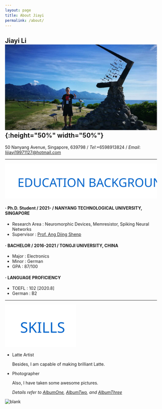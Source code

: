 ```yaml
---
layout: page
title: About Jiayi
permalink: /about/
---
```


## Jiayi Li ![jiayi_pic](/assets/img/jiayi_pic.jpg){:height="50%" width="50%"}

50 Nanyang Avenue, Singapore, 639798 / *Tel*:+6598913824 / *Email*: <lijiayi19971127@hotmail.com>

---

![Education_Background](/static/posts/About_Edu_BG.svg)

####    · Ph.D. Student / 2021- / NANYANG TECHNOLOGICAL UNIVERSITY, SINGAPORE

- Research Area : Neuromorphic Devices, Memresistor, Spiking Neural Networks
- Supervisor    : [Prof. Ang Diing Shenp](https://ntusgprofanggroup.github.io/)

####    · BACHELOR / 2016-2021 / TONGJI UNIVERSITY, CHINA

- Major  : Electronics
- Minor  : German
- GPA    : 87/100

####    · LANGUAGE PROFICIENCY

- TOEFL  : 102 [2020.8]
- German : B2

---

<!-- ![Achievements](/static/posts/About_Achievements.svg)

#### SCHOLARSHIP

- 2nd Prize of Tongji Scholarship of Excellence [2018.10]
- Honor as Excellent Exchange Student of Tongji University [2019.7]

#### FUNDING

- Mapping Robot Based on Visual SLAM, leading researcher, National University Student Innovation and Entrepreneurship Training Program [2018.4 - 2019.4]

#### HONOR&PRIZE

- 2nd Prize for National College Smart Car Competition (East China) [2019.7]
- 2nd Prize for National College Integrated Circuits Design Competition (East China) [2019.7]
- 1st Honor for National University Student Innovation and Entrepreneurship Training Program in Tongji University [2019.12]
- 2nd Prize for National College Integrated Circuits Design Competition (National) [2020.8]
- 2nd Prize for “Xiaoqingbei” Circuit Design Competition in Tongji University [2018.5]

*Details refer to [projects](https://shieldjy.github.io/projects/)*

---
![Lab](/static/posts/About_Labex.svg)

#### Organic Ferroelectric Material Lab

- Supervisor: Prof. Jun, Li, Prof. Ouyang, Wei
- Research Area: Organic Ferroelectric materials, mainly P(VDF-TrFE).
- Publications:[Done little work but not listed as a contributor] Wu, Qiang, et al. "A feasible heterostructure of P (VDF-TrFE)/semiconductor for a stable multi-state memory." Organic Electronics 77 (2020): 105491.

#### Tongji Smart Car Lab

- Supervisor: Dr. Zhiming, Zhang
- Research Area: Circuit Design
- Publications:[Not yet Published] Li, Weibo, et al. "Computer based automatic measure experiment of integrated operational amplifier comprehensive parameters"

--- -->

![Skills](/static/posts/About_Skills.svg)

<!-- * EMBEDDED SYSTEM DEVELOPMENT

  - Fluent in C programming for embedded systems, including STM32F1/4 and NXP K60 series.

* ANALOG & DIGITAL (Integrated) CIRCUIT DESIGN

  - Fluent in simulation with NI Mutisim14
  - Fluent in circuit layout design with DXP Altium Designer
  - Fluent in FPGA development with VIVADO
  - Simulation with ModelSim -->

* Latte Artist

    Besides, I am capable of making brilliant Latte.

* Photographer

    Also, I have taken some awesome pictures.

    *Details refer to [AlbumOne](https://shieldjy.github.io/nonsense/photo_album_1.html), [AlbumTwo](https://shieldjy.github.io/nonsense/photo_album_2.html), and [AlbumThree](https://shieldjy.github.io/nonsense/photo_album_3.html)*

![blank](/assets/img/placeholder.png)
